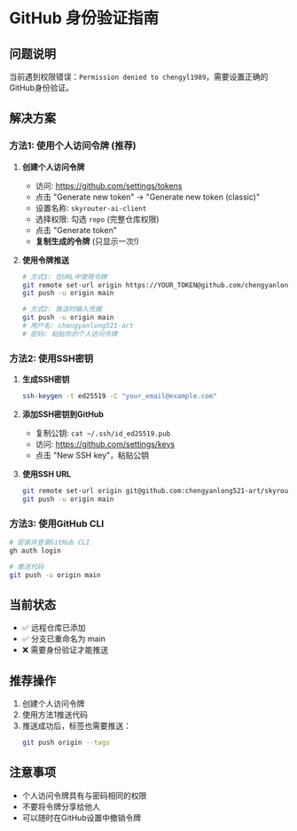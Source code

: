 # GitHub 身份验证指南

## 问题说明
当前遇到权限错误：`Permission denied to chengyl1989`，需要设置正确的GitHub身份验证。

## 解决方案

### 方法1: 使用个人访问令牌 (推荐)

1. **创建个人访问令牌**
   - 访问: https://github.com/settings/tokens
   - 点击 "Generate new token" → "Generate new token (classic)"
   - 设置名称: `skyrouter-ai-client`
   - 选择权限: 勾选 `repo` (完整仓库权限)
   - 点击 "Generate token"
   - **复制生成的令牌** (只显示一次!)

2. **使用令牌推送**
   ```bash
   # 方式1: 在URL中使用令牌
   git remote set-url origin https://YOUR_TOKEN@github.com/chengyanlong521-art/skyrouter-ai-client.git
   git push -u origin main

   # 方式2: 推送时输入凭据
   git push -u origin main
   # 用户名: chengyanlong521-art
   # 密码: 粘贴你的个人访问令牌
   ```

### 方法2: 使用SSH密钥

1. **生成SSH密钥**
   ```bash
   ssh-keygen -t ed25519 -C "your_email@example.com"
   ```

2. **添加SSH密钥到GitHub**
   - 复制公钥: `cat ~/.ssh/id_ed25519.pub`
   - 访问: https://github.com/settings/keys
   - 点击 "New SSH key"，粘贴公钥

3. **使用SSH URL**
   ```bash
   git remote set-url origin git@github.com:chengyanlong521-art/skyrouter-ai-client.git
   git push -u origin main
   ```

### 方法3: 使用GitHub CLI

```bash
# 安装并登录GitHub CLI
gh auth login

# 推送代码
git push -u origin main
```

## 当前状态

- ✅ 远程仓库已添加
- ✅ 分支已重命名为 main
- ❌ 需要身份验证才能推送

## 推荐操作

1. 创建个人访问令牌
2. 使用方法1推送代码
3. 推送成功后，标签也需要推送：
   ```bash
   git push origin --tags
   ```

## 注意事项

- 个人访问令牌具有与密码相同的权限
- 不要将令牌分享给他人
- 可以随时在GitHub设置中撤销令牌